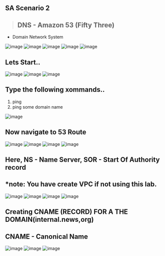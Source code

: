## SA Scenario 2
> ## DNS - Amazon 53 (Fifty Three)

* Domain Network System
  
<img alt="image" src="https://github.com/Brindha-m/AWS_Games/assets/72887609/017ad260-8978-4c28-9771-de3bb24b41d0">
<img alt="image" src="https://github.com/Brindha-m/AWS_Games/assets/72887609/4171419e-ee1d-490d-b604-6ceae10ff7ea">
<img alt="image" src="https://github.com/Brindha-m/AWS_Games/assets/72887609/2d22a013-8984-42a4-a9d5-235e85680d8b">
<img alt="image" src="https://github.com/Brindha-m/AWS_Games/assets/72887609/9160dd6c-43f0-4e71-b0bd-91c291ad00f4">
<img alt="image" src="https://github.com/Brindha-m/AWS_Games/assets/72887609/51f548e5-1efe-454b-b75d-124db5cde6f8">

## Lets Start..
<img alt="image" src="https://github.com/Brindha-m/AWS_Games/assets/72887609/62c3d051-17f0-4658-ba27-31785aa5af8f">
<img alt="image" src="https://github.com/Brindha-m/AWS_Games/assets/72887609/bc88b05b-21f3-4215-bed7-93cf845dc0f7">
<img alt="image" src="https://github.com/Brindha-m/AWS_Games/assets/72887609/6df37557-3e61-485e-a0e7-89396f274aca">

<br>

## Type the following xommands..
  1. ping <ip address>
  2. ping some domain name

<img alt="image" src="https://github.com/Brindha-m/AWS_Games/assets/72887609/619c88fb-ac66-4824-9383-80585607fe7f">

## Now navigate to 53 Route

<img alt="image" src="https://github.com/Brindha-m/AWS_Games/assets/72887609/467529db-09fa-4f68-b11f-26647efcfe52">
<img alt="image" src="https://github.com/Brindha-m/AWS_Games/assets/72887609/4848d9de-21bc-46b4-9b71-09f4d20fb26f">
<img alt="image" src="https://github.com/Brindha-m/AWS_Games/assets/72887609/8762c723-d114-4482-a850-56de8a2137f3">
<img alt="image" src="https://github.com/Brindha-m/AWS_Games/assets/72887609/d9bbf665-b4f7-4f1d-89e5-dc842e84223d">

## Here, NS - Name Server, SOR - Start Of Authority record
## *note: You have create VPC if not using this lab.

<img alt="image" src="https://github.com/Brindha-m/AWS_Games/assets/72887609/4ee5a0ec-4e0d-4884-9bb1-864be6203f30">
<img alt="image" src="https://github.com/Brindha-m/AWS_Games/assets/72887609/282d2d80-626f-4df5-964b-36ffe75f72e4">
<img alt="image" src="https://github.com/Brindha-m/AWS_Games/assets/72887609/951a1896-40f2-420e-91aa-2320c25f9e65">
<img alt="image" src="https://github.com/Brindha-m/AWS_Games/assets/72887609/754ba47b-c5ef-4642-a1bb-26435804d750">

## Creating CNAME (RECORD) FOR A THE DOMAIN(internal.news,org) 
## CNAME - Canonical Name


<img alt="image" src="https://github.com/Brindha-m/AWS_Games/assets/72887609/6efa488a-9fb8-45c8-b92d-9496f728670d">
<img alt="image" src="https://github.com/Brindha-m/AWS_Games/assets/72887609/af19ac14-3094-4435-adc9-cbd716e358e7">

<img alt="image" src="https://github.com/Brindha-m/AWS_Games/assets/72887609/b097b509-f57c-4c31-980f-a23cd2274494">
